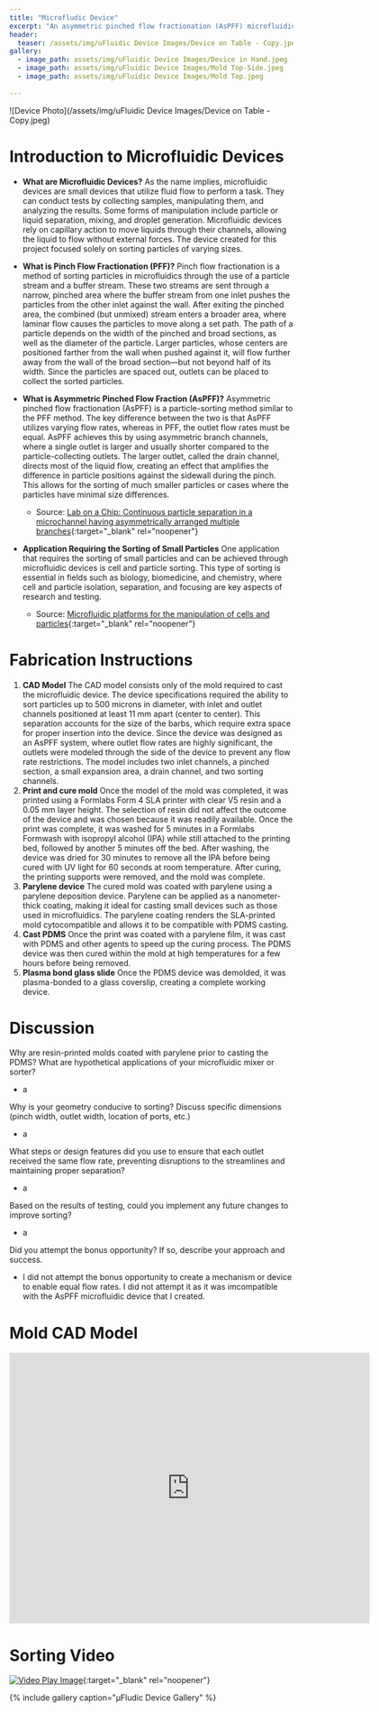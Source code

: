 ```yaml
---
title: "Microfludic Device"
excerpt: "An asymmetric pinched flow fractionation (AsPFF) microfluidic sorting device."
header:
  teaser: /assets/img/uFluidic Device Images/Device on Table - Copy.jpeg
gallery:
  - image_path: assets/img/uFluidic Device Images/Device in Hand.jpeg
  - image_path: assets/img/uFluidic Device Images/Mold Top-Side.jpeg
  - image_path: assets/img/uFluidic Device Images/Mold Top.jpeg
   
---
```


![Device Photo](/assets/img/uFluidic Device Images/Device on Table - Copy.jpeg)

# Introduction to Microfluidic Devices

* **What are Microfluidic Devices?** As the name implies, microfluidic devices are small devices that utilize fluid flow to perform a task. They can conduct tests by collecting samples, manipulating them, and analyzing the results. Some forms of manipulation include particle or liquid separation, mixing, and droplet generation. Microfluidic devices rely on capillary action to move liquids through their channels, allowing the liquid to flow without external forces. The device created for this project focused solely on sorting particles of varying sizes.

* **What is Pinch Flow Fractionation (PFF)?** Pinch flow fractionation is a method of sorting particles in microfluidics through the use of a particle stream and a buffer stream. These two streams are sent through a narrow, pinched area where the buffer stream from one inlet pushes the particles from the other inlet against the wall. After exiting the pinched area, the combined (but unmixed) stream enters a broader area, where laminar flow causes the particles to move along a set path. The path of a particle depends on the width of the pinched and broad sections, as well as the diameter of the particle. Larger particles, whose centers are positioned farther from the wall when pushed against it, will flow further away from the wall of the broad section—but not beyond half of its width. Since the particles are spaced out, outlets can be placed to collect the sorted particles.

* **What is Asymmetric Pinched Flow Fraction (AsPFF)?** Asymmetric pinched flow fractionation (AsPFF) is a particle-sorting method similar to the PFF method. The key difference between the two is that AsPFF utilizes varying flow rates, whereas in PFF, the outlet flow rates must be equal. AsPFF achieves this by using asymmetric branch channels, where a single outlet is larger and usually shorter compared to the particle-collecting outlets. The larger outlet, called the drain channel, directs most of the liquid flow, creating an effect that amplifies the difference in particle positions against the sidewall during the pinch. This allows for the sorting of much smaller particles or cases where the  particles have minimal size differences.
  * Source: [Lab on a Chip: Continuous particle separation in a microchannel having asymmetrically arranged multiple branches](https://pubs.rsc.org/en/content/articlelanding/2005/lc/b501885d){:target="_blank" rel="noopener"}

* **Application Requiring the Sorting of Small Particles** One application that requires the sorting of small particles and can be achieved through microfluidic devices is cell and particle sorting. This type of sorting is essential in fields such as biology, biomedicine, and chemistry, where cell and particle isolation, separation, and focusing are key aspects of research and testing.
  * Source: [Microfluidic platforms for the manipulation of cells and particles](https://www.sciencedirect.com/science/article/pii/S266683192200011X){:target="_blank" rel="noopener"}

# Fabrication Instructions

1. **CAD Model** The CAD model consists only of the mold required to cast the microfluidic device. The device specifications required the ability to sort particles up to 500 microns in diameter, with inlet and outlet channels positioned at least 11 mm apart (center to center). This separation accounts for the size of the barbs, which require extra space for proper insertion into the device. Since the device was designed as an AsPFF system, where outlet flow rates are highly significant, the outlets were modeled through the side of the device to prevent any flow rate restrictions. The model includes two inlet channels, a pinched section, a small expansion area, a drain channel, and two sorting channels.
2. **Print and cure mold** Once the model of the mold was completed, it was printed using a Formlabs Form 4 SLA printer with clear V5 resin and a 0.05 mm layer height. The selection of resin did not affect the outcome of the device and was chosen because it was readily available. Once the print was complete, it was washed for 5 minutes in a Formlabs Formwash with isopropyl alcohol (IPA) while still attached to the printing bed, followed by another 5 minutes off the bed. After washing, the device was dried for 30 minutes to remove all the IPA before being cured with UV light for 60 seconds at room temperature. After curing, the printing supports were removed, and the mold was complete.
3. **Parylene device** The cured mold was coated with parylene using a parylene deposition device. Parylene can be applied as a nanometer-thick coating, making it ideal for casting small devices such as those used in microfluidics. The parylene coating renders the SLA-printed mold cytocompatible and allows it to be compatible with PDMS casting.
4. **Cast PDMS** Once the print was coated with a parylene film, it was cast with PDMS and other agents to speed up the curing process. The PDMS device was then cured within the mold at high temperatures for a few hours before being removed.
5. **Plasma bond glass slide** Once the PDMS device was demolded, it was plasma-bonded to a glass coverslip, creating a complete working device.

# Discussion

Why are resin-printed molds coated with parylene prior to casting the PDMS? What are hypothetical applications of your microfluidic mixer or sorter?
- a

Why is your geometry conducive to sorting? Discuss specific dimensions (pinch width, outlet width, location of ports, etc.)
- a

What steps or design features did you use to ensure that each outlet received the same flow rate, preventing disruptions to the streamlines and maintaining proper separation?
- a

Based on the results of testing, could you implement any future changes to improve sorting?
- a

Did you attempt the bonus opportunity? If so, describe your approach and success.
- I did not attempt the bonus opportunity to create a mechanism or device to enable equal flow rates. I did not attempt it as it was imcompatible with the AsPFF microfluidic device that I created.


# Mold CAD Model
<iframe src="https://vanderbilt643.autodesk360.com/shares/public/SH286ddQT78850c0d8a4a6dad7d02316b283?mode=embed" width="640" height="480" allowfullscreen="true" webkitallowfullscreen="true" mozallowfullscreen="true"  frameborder="0"></iframe>

<br>

# Sorting Video
[![Video Play Image](https://img.youtube.com/vi/dTI9CPz5Ph0/0.jpg)](https://www.youtube.com/watch?v=dTI9CPz5Ph0){:target="_blank" rel="noopener"}

{% include gallery caption="μFludic Device Gallery" %}
